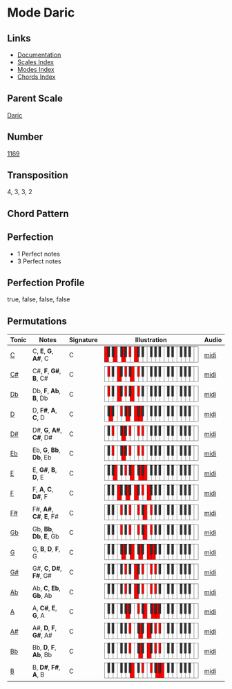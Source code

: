 # Mode Daric

## Links

- [Documentation](README.md)
- [Scales Index](Scales.md)
- [Modes Index](Modes.md)
- [Chords Index](Chords.md)

## Parent Scale

[Daric](ScaleDaric.md)

## Number

[1169](https://ianring.com/musictheory/scales/1169)

## Transposition

4, 3, 3, 2

## Chord Pattern



## Perfection

- 1 Perfect notes
- 3 Perfect notes

## Perfection Profile

true, false, false, false

## Permutations

| Tonic | Notes | Signature | Illustration | Audio |
|-------|-------|-----------|--------------|-------|
| [C](ModeCNaturalDaric.md) | C, **E**, **G**, **A#**, C | C | ![CNaturalDaric](ModeCNaturalDaric.png) | [midi](https://github.com/edipermadi/music/blob/main/docs/ModeCNaturalDaric.mid?raw=true) |
| [C#](ModeCSharpDaric.md) | C#, **F**, **G#**, **B**, C# | C | ![CSharpDaric](ModeCSharpDaric.png) | [midi](https://github.com/edipermadi/music/blob/main/docs/ModeCSharpDaric.mid?raw=true) |
| [Db](ModeDFlatDaric.md) | Db, **F**, **Ab**, **B**, Db | C | ![DFlatDaric](ModeDFlatDaric.png) | [midi](https://github.com/edipermadi/music/blob/main/docs/ModeDFlatDaric.mid?raw=true) |
| [D](ModeDNaturalDaric.md) | D, **F#**, **A**, **C**, D | C | ![DNaturalDaric](ModeDNaturalDaric.png) | [midi](https://github.com/edipermadi/music/blob/main/docs/ModeDNaturalDaric.mid?raw=true) |
| [D#](ModeDSharpDaric.md) | D#, **G**, **A#**, **C#**, D# | C | ![DSharpDaric](ModeDSharpDaric.png) | [midi](https://github.com/edipermadi/music/blob/main/docs/ModeDSharpDaric.mid?raw=true) |
| [Eb](ModeEFlatDaric.md) | Eb, **G**, **Bb**, **Db**, Eb | C | ![EFlatDaric](ModeEFlatDaric.png) | [midi](https://github.com/edipermadi/music/blob/main/docs/ModeEFlatDaric.mid?raw=true) |
| [E](ModeENaturalDaric.md) | E, **G#**, **B**, **D**, E | C | ![ENaturalDaric](ModeENaturalDaric.png) | [midi](https://github.com/edipermadi/music/blob/main/docs/ModeENaturalDaric.mid?raw=true) |
| [F](ModeFNaturalDaric.md) | F, **A**, **C**, **D#**, F | C | ![FNaturalDaric](ModeFNaturalDaric.png) | [midi](https://github.com/edipermadi/music/blob/main/docs/ModeFNaturalDaric.mid?raw=true) |
| [F#](ModeFSharpDaric.md) | F#, **A#**, **C#**, **E**, F# | C | ![FSharpDaric](ModeFSharpDaric.png) | [midi](https://github.com/edipermadi/music/blob/main/docs/ModeFSharpDaric.mid?raw=true) |
| [Gb](ModeGFlatDaric.md) | Gb, **Bb**, **Db**, **E**, Gb | C | ![GFlatDaric](ModeGFlatDaric.png) | [midi](https://github.com/edipermadi/music/blob/main/docs/ModeGFlatDaric.mid?raw=true) |
| [G](ModeGNaturalDaric.md) | G, **B**, **D**, **F**, G | C | ![GNaturalDaric](ModeGNaturalDaric.png) | [midi](https://github.com/edipermadi/music/blob/main/docs/ModeGNaturalDaric.mid?raw=true) |
| [G#](ModeGSharpDaric.md) | G#, **C**, **D#**, **F#**, G# | C | ![GSharpDaric](ModeGSharpDaric.png) | [midi](https://github.com/edipermadi/music/blob/main/docs/ModeGSharpDaric.mid?raw=true) |
| [Ab](ModeAFlatDaric.md) | Ab, **C**, **Eb**, **Gb**, Ab | C | ![AFlatDaric](ModeAFlatDaric.png) | [midi](https://github.com/edipermadi/music/blob/main/docs/ModeAFlatDaric.mid?raw=true) |
| [A](ModeANaturalDaric.md) | A, **C#**, **E**, **G**, A | C | ![ANaturalDaric](ModeANaturalDaric.png) | [midi](https://github.com/edipermadi/music/blob/main/docs/ModeANaturalDaric.mid?raw=true) |
| [A#](ModeASharpDaric.md) | A#, **D**, **F**, **G#**, A# | C | ![ASharpDaric](ModeASharpDaric.png) | [midi](https://github.com/edipermadi/music/blob/main/docs/ModeASharpDaric.mid?raw=true) |
| [Bb](ModeBFlatDaric.md) | Bb, **D**, **F**, **Ab**, Bb | C | ![BFlatDaric](ModeBFlatDaric.png) | [midi](https://github.com/edipermadi/music/blob/main/docs/ModeBFlatDaric.mid?raw=true) |
| [B](ModeBNaturalDaric.md) | B, **D#**, **F#**, **A**, B | C | ![BNaturalDaric](ModeBNaturalDaric.png) | [midi](https://github.com/edipermadi/music/blob/main/docs/ModeBNaturalDaric.mid?raw=true) |
